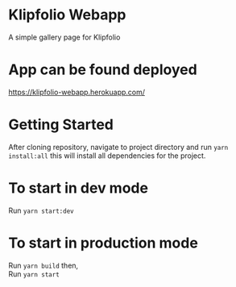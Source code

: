# Klipfolio Webapp
A simple gallery page for Klipfolio <br/>

# App can be found deployed
https://klipfolio-webapp.herokuapp.com/


# Getting Started

After cloning repository, navigate to project directory and run `yarn install:all` this will install all dependencies for the project.

# To start in dev mode

Run `yarn start:dev`

# To start in production mode 
Run `yarn build` then,<br/>
Run `yarn start`
